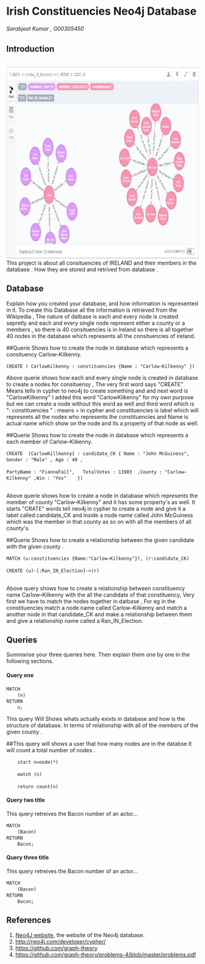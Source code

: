 # Irish Constituencies Neo4j Database
###### Sarabjeet Kumar , G00305450

## Introduction
<br>
	<img height = 500 src ="https://github.com/sarbjeetkumar/project-template/blob/master/neo4j.JPG"/>
<br>
This project is about all consituencies of IRELAND and their members in the database . How they are stored and retrived from database .

## Database
Explain how you created your database, and how information is represented in it.
To create this Database all the information is retrieved from the Wikipedia , The nature of datbase is each and every node is created sepretly and each and every single node represent either a county or a members , so there is 40 consituencies is in Ireland so there is all together 40 nodes in the database which represents all the consituencies of ireland.
 
##Querie Shows how to create the node in database which represents a consituency Carlow–Kilkenny.

``` cypher 
CREATE ( CarlowKilkenny : constituencies {Name : "Carlow–Kilkenny" })

```
Above querie shows how each and every single node is created in database to create a nodes for consituensy , The very first word says "CREATE" Means tells in cypher to neo4j to create something and and next word is "CarlowKilkenny" I added this word "CarlowKilkenny" for my own purpose but we can create a node without this word as well and third word which is ": constituencies " : means = in cypher and constituencies is label which will represnets all the nodes who represents the constituencies and Name is actual name which show on the node and its a property of that node as well.

##Querie Shows how to create the node in database which represents a each member of Carlow–Kilkenny.

``` 
CREATE 	(CarlowKillkenny1 : candidate_CK { Name : "John McGuiness", Gender : "Male" , Age : 40 , 

PartyName : "FiannaFail",	TotalVotes : 11903	,County : "Carlow–Kilkenny"	,Win : "Yes"	})


```
Above querie shows how to create a node in database which represents the member of county "Carlow–Kilkenny" and it has some property's as well. It starts "CRATE" words tell neo4j in cypher to create a node and give it a label called candidate_CK and inside a node name called John McGuiness which was the member in that county as so on with all the members of all county's.


##Querie Shows how to create a relationship between the given candidate with the given county .

```
MATCH (u:constituencies {Name:"Carlow–Kilkenny"}), (r:candidate_CK) 

CREATE (u)-[:Ran_IN_Election]->(r)


```

Above query shows how to create a relationship between constituency name Carlow–Kilkenny with the all the candidate of that constituency, Very first we have to match the nodes together in datbase , For eg in the constituencies match a node name called Carlow–Kilkenny and match a another node in that candidate_CK and make a relationship between them and give a relationship name called a Ran_IN_Election.


## Queries
Summarise your three queries here.
Then explain them one by one in the following sections.

#### Query one
 
```cypher
MATCH
	(n)
RETURN
	n;
```
This query Will Shows whats actually exixts in database and how is the structure of database. In terms of relationship with all of the members of the given county .




##This query will shows a user that how many nodes are in the databse It will count a total number of nodes .

```
	start n=node(*)
	
	match (n)
	
	return count(n)
```
#### Query two title
This query retreives the Bacon number of an actor...
```cypher
MATCH
	(Bacon)
RETURN
	Bacon;
```

#### Query three title
This query retreives the Bacon number of an actor...
```cypher
MATCH
	(Bacon)
RETURN
	Bacon;
```

## References
1. [Neo4J website](http://neo4j.com/), the website of the Neo4j database.
2. http://neo4j.com/developer/cypher/
3. https://github.com/graph-theory
4. https://github.com/graph-theory/problems-4/blob/master/problems.pdf

